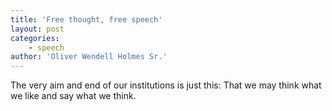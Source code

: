 ```yaml
---
title: 'Free thought, free speech'
layout: post
categories:
    - speech
author: 'Oliver Wendell Holmes Sr.'
---
```


The very aim and end of our institutions is just this: That we may think what we like and say what we think.